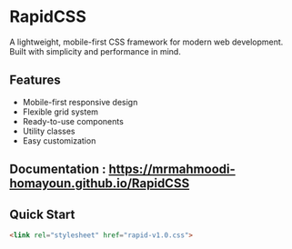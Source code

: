# RapidCSS

A lightweight, mobile-first CSS framework for modern web development. Built with simplicity and performance in mind.

## Features
- Mobile-first responsive design
- Flexible grid system
- Ready-to-use components
- Utility classes
- Easy customization

## Documentation : https://mrmahmoodi-homayoun.github.io/RapidCSS

## Quick Start
```html
<link rel="stylesheet" href="rapid-v1.0.css">


 
